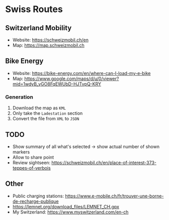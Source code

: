 # Swiss Routes

## Switzerland Mobility
* Website: https://schweizmobil.ch/en
* Map: https://map.schweizmobil.ch

## Bike Energy
* Website: https://bike-energy.com/en/where-can-I-load-my-e-bike
* Map: https://www.google.com/maps/d/u/0/viewer?mid=1wdyB_yGO8FqEWUbD-HJTvpQ-KRY

### Generation
1. Download the map as `KML`
2. Only take the `Ladestation` section
3. Convert the file from `XML` to `JSON`

## TODO
* Show summary of all what's selected -> show actual number of shown markers
* Allow to share point
* Review sightseen: https://schweizmobil.ch/en/place-of-interest-373-teppes-of-verbois

## Other
* Public charging stations: https://www.e-mobile.ch/fr/trouver-une-borne-de-recharge-publique
* https://lemnet.org/download_files/LEMNET_CH.gpx
* My Switzerland: https://www.myswitzerland.com/en-ch